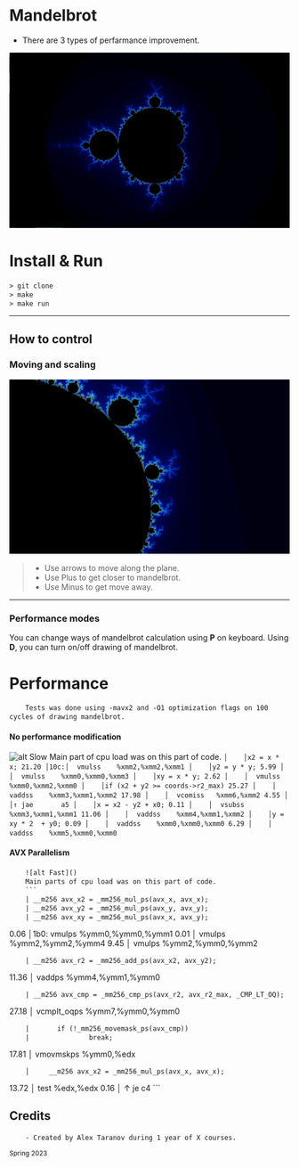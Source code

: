 # Mandelbrot
- There are 3 types of perfarmance improvement.

![alt Mandelbrot](https://github.com/XelerT/mandelbrot/blob/main/img/Screenshot_20230402_010044.png)

# Install & Run
```
> git clone
> make
> make run
```
---

## How to control

### Moving and scaling

![alt Moving](https://github.com/XelerT/mandelbrot/blob/main/img/Screenshot_20230402_011331.png)

> - Use arrows to move along the plane.
> - Use Plus to get closer to mandelbrot.
> - Use Minus to get move away.

---
### Performance modes

You can change ways of mandelbrot calculation using **P** on keyboard. Using **D**, you can turn on/off drawing of mandelbrot.

# Performance
        Tests was done using -mavx2 and -O1 optimization flags on 100 cycles of drawing mandelbrot.
#### No performance modification
![alt Slow]()
        Main part of cpu load was on this part of code.
        ```
       │    │x2 = x * x;
 21.20 │10c:│  vmulss    %xmm2,%xmm2,%xmm1
       │    │y2 = y * y;
  5.99 │    │  vmulss    %xmm0,%xmm0,%xmm3
       │    │xy = x * y;
  2.62 │    │  vmulss    %xmm0,%xmm2,%xmm0
       │    │if (x2 + y2 >= coords->r2_max)
 25.27 │    │  vaddss    %xmm3,%xmm1,%xmm2
 17.98 │    │  vcomiss   %xmm6,%xmm2
  4.55 │    │↑ jae       a5
       │    │x = x2 - y2 + x0;
  0.11 │    │  vsubss    %xmm3,%xmm1,%xmm1
 11.06 │    │  vaddss    %xmm4,%xmm1,%xmm2
       │    │y = xy * 2  + y0;
  0.09 │    │  vaddss    %xmm0,%xmm0,%xmm0
  6.29 │    │  vaddss    %xmm5,%xmm0,%xmm0
        ```

#### AVX Parallelism
        ![alt Fast]()
        Main parts of cpu load was on this part of code.
        ```
        | __m256 avx_x2 = _mm256_mul_ps(avx_x, avx_x);
        | __m256 avx_y2 = _mm256_mul_ps(avx_y, avx_y);
        | __m256 avx_xy = _mm256_mul_ps(avx_x, avx_y);
   0.06 │1b0:   vmulps       %ymm0,%ymm0,%ymm1
   0.01 │       vmulps       %ymm2,%ymm2,%ymm4
   9.45 │       vmulps       %ymm2,%ymm0,%ymm2

        | __m256 avx_r2 = _mm256_add_ps(avx_x2, avx_y2);
  11.36 │       vaddps       %ymm4,%ymm1,%ymm0

        | __m256 avx_cmp = _mm256_cmp_ps(avx_r2, avx_r2_max, _CMP_LT_OQ);
  27.18 │       vcmplt_oqps  %ymm7,%ymm0,%ymm0

        |       if (!_mm256_movemask_ps(avx_cmp))
        |               break;
  17.81 │       vmovmskps    %ymm0,%edx

        │     __m256 avx_x2 = _mm256_mul_ps(avx_x, avx_x);
  13.72 │       test         %edx,%edx
   0.16 │     ↑ je           c4
        ```

## Credits
        - Created by Alex Taranov during 1 year of X courses.

<sup align = "center"> Spring 2023 </sup>

